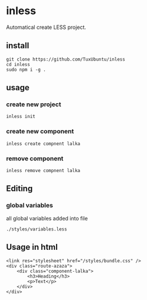 # inless

Automatical create LESS project.


## install

```
git clone https://github.com/TuxUbuntu/inless
cd inless
sudo npm i -g .
```

## usage

### create new project

```
inless init
```
### create new component

```
inless create compnent lalka
```

### remove component

```
inless remove compnent lalka
```

## Editing

### global variables

all global variables added into file

```
./styles/variables.less
```


## Usage in html

```
<link res="stylesheet" href="/styles/bundle.css" />
<div class="route-azaza">
	<div class="component-lalka">
		<h3>Heading</h3>
		<p>Text</p>
	</div>
</div>
```


